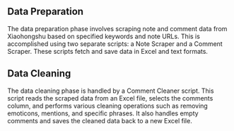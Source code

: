 
## Data Preparation

The data preparation phase involves scraping note and comment data from Xiaohongshu based on specified keywords and note URLs. This is accomplished using two separate scripts: a Note Scraper and a Comment Scraper. These scripts fetch and save data in Excel and text formats.

## Data Cleaning

The data cleaning phase is handled by a Comment Cleaner script. This script reads the scraped data from an Excel file, selects the comments column, and performs various cleaning operations such as removing emoticons, mentions, and specific phrases. It also handles empty comments and saves the cleaned data back to a new Excel file.









